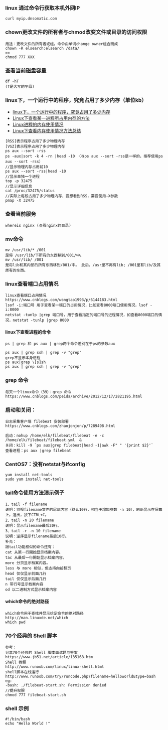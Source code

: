 ### linux 通过命令行获取本机外网IP
```
curl myip.dnsomatic.com
```
### chown更改文件的所有者与chmod改变文件或目录的访问权限
```
用途：更改文件的所有者或组。命令由单词change owner组合而成
chown -R elsearch:elsearch /data/
==
chmod 777 XXX
```
### 查看当前磁盘容量
```
df -hT
(T是大写的字母)
```
### linux下，一个运行中的程序，究竟占用了多少内存（单位kb）
- [linux下，一个运行中的程序，究竟占用了多少内存](https://www.cnblogs.com/benmm/p/4248956.html)
- [Linux下查看某一进程所占用内存的方法](https://www.cnblogs.com/freeweb/p/5407105.html)
- [Linux进程的内存使用情况](https://segmentfault.com/a/1190000008125059)
- [Linux下查看内存使用情况方法总结](https://www.cnblogs.com/zhuiluoyu/p/6154898.html)

```
[RSS]表示程序占用了多少物理内存
[VSZ]表示程序占用了多少物理内存
ps aux --sort -rss
ps -aux|sort -k 4 -rn |head -10 （与ps aux --sort -rss是一样的，推荐使用ps aux --sort -rss）
//显示物理内存占用前10
ps aux --sort -rss|head -10
//显示单独一个进程
top -p 32475
//显示详细信息
cat /proc/32475/status
//实际上每段占用了多少物理内存，要想看到RSS，需要使用-X参数
pmap -X 32475

```
### 查看当前服务
```
whereis nginx (查看nginx的目录)
```
### mv命令
```
mv /usr/lib/* /001
是将 /usr/lib/下所有的东西移到/001/中。
mv /usr/lib/ /001
是将lib和其内部的所有东西移到/001/中。 此后，/usr里不再有lib; /001里有lib/及其原有的东西。
```

### linux查看端口占用情况
```$xslt
linux查看端口占用情况
https://www.cnblogs.com/wangtao1993/p/6144183.html
lsof -i:端口号 用于查看某一端口的占用情况，比如查看8000端口使用情况，lsof -i:8000
netstat -tunlp |grep 端口号，用于查看指定的端口号的进程情况，如查看8000端口的情况，netstat -tunlp |grep 8000
```
#### linux下查看进程的命令
```$xslt
ps | grep 和 ps aux | grep两个命令差别在于ps的参数aux

ps aux | grep ssh | grep -v "grep"
grep不显示本身进程
ps aux|grep \[s]sh
ps aux | grep ssh | grep -v "grep"
```
### grep 命令
```$xslt
每天一个linux命令（39）：grep 命令
https://www.cnblogs.com/peida/archive/2012/12/17/2821195.html
```
### 启动和关闭：
```$xslt
日志采集客户端 filebeat 安装部署
https://www.cnblogs.com/zhaojonjon/p/7289498.html

启动：nohup /home/elk/filebeat/filebeat -e -c /home/elk/filebeat/filebeat.yml  &
关闭：kill -9 `ps aux|grep filebeat|head -1|awk -F" " '{print $2}'`
查看进程：ps aux |grep filebeat
```
### CentOS7：没有netstat与ifconfig
```$xslt
yum install net-tools
sudo yum install net-tools
```
### tail命令使用方法演示例子
```$xslt
1、tail -f filename
说明：监视filename文件的尾部内容（默认10行，相当于增加参数 -n 10），刷新显示在屏幕上。退出，按下CTRL+C。
2、tail -n 20 filename
说明：显示filename最后20行。
3、tail -r -n 10 filename
说明：逆序显示filename最后10行。
补充：
跟tail功能相似的命令还有：
cat 从第一行開始显示档案内容。
tac 从最后一行開始显示档案内容。
more 分页显示档案内容。
less 与 more 相似，但支持向前翻页
head 仅仅显示前面几行
tail 仅仅显示后面几行
n 带行号显示档案内容
od 以二进制方式显示档案内容
``` 
#### which命令的绝对路径
```
which命令用于查找并显示给定命令的绝对路径
http://man.linuxde.net/which
which pwd
```
### 70个经典的 Shell 脚本
```
参考：
分享70个经典的 Shell 脚本面试题与答案
https://www.jb51.net/article/135168.htm
Shell 教程
http://www.runoob.com/linux/linux-shell.html
shell脚本在线运行
http://www.runoob.com/try/runcode.php?filename=helloworld&type=bash
eg:
-bash: ./filebeat-start.sh: Permission denied
//提升权限
chmod 777 filebeat-start.sh 
```
### shell 示例
```
#!/bin/bash
echo "Hello World !"

```
   